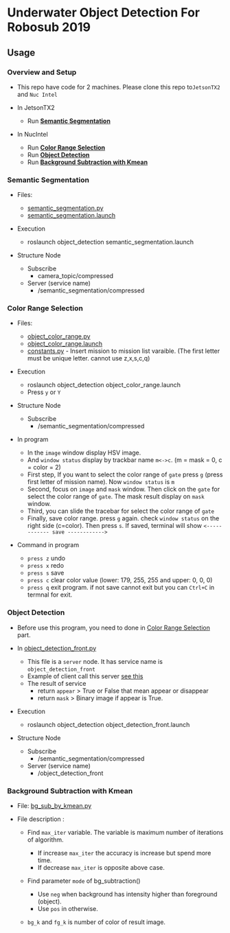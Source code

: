 # Underwater Object Detection For Robosub 2019 

## Usage

### Overview and Setup

* This repo have code for 2 machines. Please clone this repo to`JetsonTX2` and `Nuc Intel`

* In JetsonTX2
    - Run **[Semantic Segmentation](#semantic-segmentation)**

* In NucIntel 
    - Run **[Color Range Selection](#color-range-selection)**
    - Run **[Object Detection](#object-detection)**
    - Run **[Background Subtraction with Kmean](#background-subtraction-with-kmean)**

 
### Semantic Segmentation

* Files:
    - [semantic_segmentation.py](https://github.com/skconan/underwater_object_detection/blob/master/src/semantic_segmentation.py)
    - [semantic_segmentation.launch](https://github.com/skconan/underwater_object_detection/blob/master/launch/semantic_segmentation.launch)

* Execution
    - roslaunch object_detection semantic_segmentation.launch

* Structure Node
    - Subscribe
        - camera_topic/compressed
    - Server (service name)
        - /semantic_segmentation/compressed

### Color Range Selection
 
 * Files:
    - [object_color_range.py](https://github.com/skconan/underwater_object_detection/blob/master/src/object_color_range.py)
    - [object_color_range.launch](https://github.com/skconan/underwater_object_detection/blob/master/launch/object_color_range.launch)
    - [constants.py](https://github.com/skconan/underwater_object_detection/blob/master/src/constants.py) - Insert mission to mission list varaible. (The first letter must be unique letter. cannot use z,x,s,c,q)
    
 * Execution
    - roslaunch object_detection object_color_range.launch
    - Press `y` or `Y`
 
 * Structure Node
    - Subscribe
        - /semantic_segmentation/compressed
 
 * In program
    - In the `image` window display HSV image.
    - And `window status` display by trackbar name `m<->c`. (m = mask = 0, c = color = 2)
    - First step, If you want to select the color range of `gate` press `g` (press first letter of mission name). Now `window status` is `m`
    - Second, focus on `image` and `mask` window. Then click on the `gate` for select the color range of `gate`. The mask result display on `mask` window.
    - Third, you can slide the tracebar for select the color range of `gate`
    - Finally, save color range. press `g` again. check `window status` on the right side (c=color). Then press `s`. If saved, terminal will show `<------------ save ------------>`
    
  * Command in program  
    - `press z` undo
    - `press x` redo
    - `press s` save
    - `press c` clear color value (lower: 179, 255, 255 and upper: 0, 0, 0) 
    - `press q`	exit program. if not save cannot exit but you can `Ctrl+C` in termnal for exit.

### Object Detection

* Before use this program, you need to done in [Color Range Selection](#color-range-selection) part.
* In [object_detection_front.py](https://github.com/skconan/underwater_object_detection/blob/master/src/object_detection_front.py)
    - This file is a `server` node. It has service name is `object_detection_front`
    - Example of client call this server [see this](https://github.com/skconan/underwater_object_detection/blob/master/src/call_obj_detection.py) 
    - The result of service 
        - return `appear` > True or False that mean appear or disappear
        - return `mask`  > Binary image if appear is True. 
* Execution
    - roslaunch object_detection object_detection_front.launch

* Structure Node
    - Subscribe
        - /semantic_segmentation/compressed
    - Server (service name)
        - /object_detection_front

### Background Subtraction with Kmean

* File: [bg_sub_by_kmean.py](https://github.com/skconan/underwater_object_detection/blob/master/src/bg_sub_by_kmean.py)

* File description :
    - Find `max_iter` variable. The variable is maximum number of iterations of algorithm.
      - If increase `max_iter` the accuracy is increase but spend more time.
      - If decrease `max_iter` is opposite above case.
    
    - Find parameter `mode` of bg_subtraction()
      - Use `neg` when background has intensity higher than foreground (object).
      - Use `pos` in otherwise.
    
    - `bg_k` and `fg_k` is number of color of result image.
    
